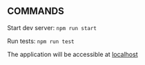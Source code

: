 ## COMMANDS
Start dev server:
`npm run start`

Run tests:
`npm run test`

The application will be accessible at [localhost](http://localhost:3000)